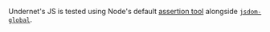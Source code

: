 Undernet's JS is tested using Node's default [assertion tool](https://nodejs.org/api/assert.html) alongside [`jsdom-global`](https://github.com/rstacruz/jsdom-global).
